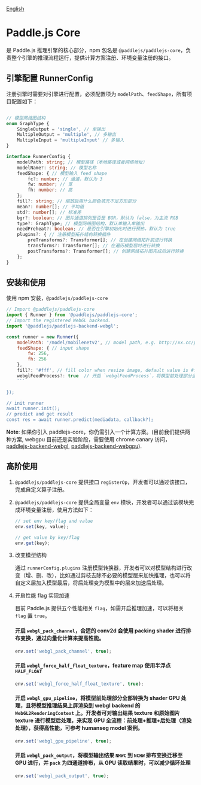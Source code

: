 [English](./README.md)

# Paddle.js Core

是 Paddle.js 推理引擎的核心部分，npm 包名是 `@paddlejs/paddlejs-core`，负责整个引擎的推理流程运行，提供计算方案注册、环境变量注册的接口。


## 引擎配置 RunnerConfig
注册引擎时需要对引擎进行配置，必须配置项为 `modelPath`、`feedShape`，所有项目配置如下：

```typescript

// 模型网络图结构
enum GraphType {
    SingleOutput = 'single', // 单输出
    MultipleOutput = 'multiple', // 多输出
    MultipleInput = 'multipleInput' // 多输入
}

interface RunnerConfig {
    modelPath: string; // 模型路径（本地路径或者网络地址）
    modelName?: string; // 模型名称
    feedShape: { // 模型输入 feed shape
        fc?: number; // 通道，默认为 3
        fw: number; // 宽
        fh: number; // 高
    };
    fill?: string; // 缩放后用什么颜色填充不足方形部分
    mean?: number[]; // 平均值
    std?: number[]; // 标准差
    bgr?: boolean; // 图片通道排列是否是 BGR，默认为 false，为主流 RGB
    type?: GraphType; // 模型网络图结构，默认单输入单输出
    needPreheat?: boolean; // 是否在引擎初始化时进行预热，默认为 true
    plugins?: { // 注册模型拓扑结构转换插件
        preTransforms?: Transformer[]; // 在创建网络拓扑前进行转换
        transforms?: Transformer[]; // 在遍历模型层时进行转换
        postTransforms?: Transformer[]; // 创建网络拓扑图完成后进行转换
    };
}

```

## 安装和使用
使用 npm 安装，`@paddlejs/paddlejs-core`

```js
// Import @paddlejs/paddlejs-core
import { Runner } from '@paddlejs/paddlejs-core';
// Import the registered WebGL backend.
import '@paddlejs/paddlejs-backend-webgl';

const runner = new Runner({
    modelPath: '/model/mobilenetv2', // model path, e.g. http://xx.cc/path, http://xx.cc/path/model.json, /localModelDir/model.json, /localModelDir
    feedShape: { // input shape
        fw: 256,
        fh: 256
    },
    fill?: '#fff', // fill color when resize image, default value is #fff
    webglFeedProcess?: true  // 开启 `webglFeedProcess`，将模型前处理部分全部转换为 shader GPU 处理，并保留原始图片 texture
    ```

});

// init runner
await runner.init();
// predict and get result
const res = await runner.predict(mediadata, callback?);
```

**Note**: 如果你引入 paddlejs-core，你仍需引入一个计算方案。(目前我们提供两种方案, webgpu 目前还是实验阶段，需要使用 chrome canary 访问，
[paddlejs-backend-webgl](/packages/paddlejs-backend-webgl), [paddlejs-backend-webgpu](/packages/paddlejs-backend-webgpu)).



## 高阶使用

1. `@paddlejs/paddlejs-core` 提供接口 `registerOp`，开发者可以通过该接口，完成自定义算子注册。

2. `@paddlejs/paddlejs-core` 提供全局变量 `env` 模块，开发者可以通过该模块完成环境变量注册，使用方法如下：

    ```js
    // set env key/flag and value
    env.set(key, value);

    // get value by key/flag
    env.get(key);
    ```

3. 改变模型结构

    通过 `runnerConfig.plugins` 注册模型转换器，开发者可以对模型结构进行改变（增、删、改），比如通过剪枝去除不必要的模型层来加快推理，也可以将自定义层加入模型最后，将后处理变为模型中的层来加速后处理。


4. 开启性能 flag 实现加速

    目前 Paddle.js 提供五个性能相关 `flag`，如需开启推理加速，可以将相关 `flag` 置 `true`。


    #### 开启 `webgl_pack_channel`，合适的 conv2d 会使用 packing shader 进行排布变换，通过向量化计算来提高性能。

    ```js
    env.set('webgl_pack_channel', true);
    ```

    #### 开启 `webgl_force_half_float_texture`，feature map 使用半浮点 `HALF_FLOAT`

    ```js
    env.set('webgl_force_half_float_texture', true);
    ```

    #### 开启 `webgl_gpu_pipeline`，将模型前处理部分全部转换为 shader GPU 处理，且将模型推理结果上屏渲染到 webgl backend 的  `WebGL2RenderingContext` 上。开发者可对输出结果 texture 和原始图片 texture 进行模型后处理，来实现 GPU 全流程：前处理+推理+后处理（渲染处理），获得高性能，可参考 humanseg model 案例。

    ```js
    env.set('webgl_gpu_pipeline', true);
    ```

    #### 开启 `webgl_pack_output`，将模型输出结果 `NHWC` 到 `NCHW` 排布变换迁移至 GPU 进行，并 `pack` 为四通道排布，从 GPU 读取结果时，可以减少循环处理

    ```js
    env.set('webgl_pack_output', true);
    ```